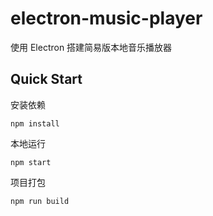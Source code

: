 # electron-music-player
使用 Electron 搭建简易版本地音乐播放器

## Quick Start

安装依赖

```
npm install
```

本地运行

```
npm start
```

项目打包

```
npm run build
```
